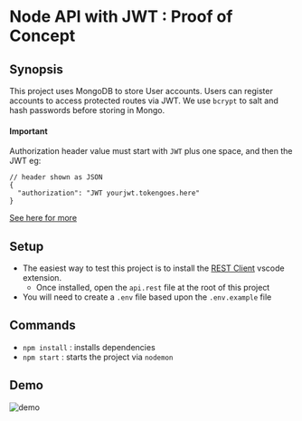 # Node API with JWT : Proof of Concept

## Synopsis

This project uses MongoDB to store User accounts. Users can register accounts to access protected routes via JWT. We use `bcrypt` to salt and hash passwords before storing in Mongo.

#### Important

Authorization header value must start with `JWT` plus one space, and then the JWT eg: 

```
// header shown as JSON
{
  "authorization": "JWT yourjwt.tokengoes.here"
}
``` 

[See here for more](https://github.com/oze4/node-api-jwt/blob/master/.github/node-jwt-poc.gif)

## Setup

- The easiest way to test this project is to install the [REST Client](https://marketplace.visualstudio.com/items?itemName=humao.rest-client) vscode extension. 
  - Once installed, open the `api.rest` file at the root of this project
- You will need to create a `.env` file based upon the `.env.example` file

## Commands

- `npm install` : installs dependencies
- `npm start` : starts the project via `nodemon`

## Demo

![demo](https://github.com/oze4/node-api-jwt/blob/master/.github/node-jwt-poc.gif)
